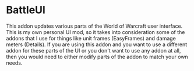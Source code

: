 # BattleUI

This addon updates various parts of the World of Warcraft user interface. This
is my own personal UI mod, so it takes into consideration some of the addons
that I use for things like unit frames (EasyFrames) and damage meters
(Details). If you are using this addon and you want to use a different addon
for these parts of the UI or you don't want to use any addon at all, then you
would need to either modify parts of the addon to match your own needs.

